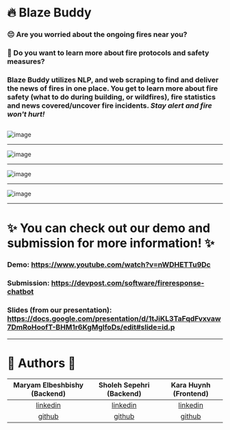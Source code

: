 # 🔥 Blaze Buddy

### 😔 Are you worried about the ongoing fires near you? 
### 📖 Do you want to learn more about fire protocols and safety measures?

### Blaze Buddy utilizes NLP, and web scraping to find and deliver the news of fires in one place. You get to learn more about fire safety (what to do during building, or wildfires), fire statistics and news covered/uncover fire incidents. *Stay alert and fire won't hurt!*

## 

![image](https://cdn.discordapp.com/attachments/878469526117810217/1098430555244220538/gallery.png)

** **

![image](https://cdn.discordapp.com/attachments/878469526117810217/1098430594830061669/gallery.png)

** **

![image](https://cdn.discordapp.com/attachments/878469526117810217/1098430619823906846/gallery.png)

** **

![image](https://cdn.discordapp.com/attachments/878469526117810217/1098430653898424320/gallery.png)

** **

# ✨ You can check out our demo and submission for more information! ✨

### Demo: https://www.youtube.com/watch?v=nWDHETTu9Dc

### Submission: https://devpost.com/software/fireresponse-chatbot

### Slides (from our presentation): https://docs.google.com/presentation/d/1tJiKL3TaFqdFvxvaw7DmRoHoofT-BHM1r6KgMglfoDs/edit#slide=id.p

** **

# 🍃 Authors 🍃
| Maryam Elbeshbishy (Backend) | Sholeh Sepehri (Backend) | Kara Huynh (Frontend) 
| :-------------------------: | :------------------: | :-------------------: 
|   [linkedin](https://www.linkedin.com/in/melbeshb/)   | [linkedin](https://www.linkedin.com/in/sholehsepehri/) | [linkedin](https://www.linkedin.com/in/kara-huynh/) |  |
| [github](https://github.com/maryam-elbeshbishy) | [github](https://github.com/SholehSepehri) | [github](https://github.com/KaraHuynh) | 
